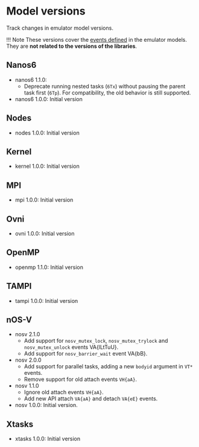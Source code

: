 # Model versions

Track changes in emulator model versions.

!!! Note
    These versions cover the [events defined](events.md) in the emulator models.
    They are **not related to the versions of the libraries**.

## Nanos6

- nanos6 1.1.0:
    - Deprecate running nested tasks (`6Tx`) without pausing the parent task
      first (`6Tp`). For compatibility, the old behavior is still supported.
- nanos6 1.0.0: Initial version

## Nodes

- nodes 1.0.0: Initial version

## Kernel

- kernel 1.0.0: Initial version

## MPI

- mpi 1.0.0: Initial version

## Ovni

- ovni 1.0.0: Initial version

## OpenMP

- openmp 1.1.0: Initial version

## TAMPI

- tampi 1.0.0: Initial version

## nOS-V

- nosv 2.1.0
    - Add support for `nosv_mutex_lock`, `nosv_mutex_trylock` and `nosv_mutex_unlock` events VA{lLtTuU}.
    - Add support for `nosv_barrier_wait` event VA{bB}.
- nosv 2.0.0
    - Add support for parallel tasks, adding a new `bodyid` argument in `VT*` events.
    - Remove support for old attach events `VH{aA}`.
- nosv 1.1.0
    - Ignore old attach events `VH{aA}`.
    - Add new API attach `VA{aA}` and detach `VA{eE}` events.
- nosv 1.0.0: Initial version.

## Xtasks

- xtasks 1.0.0: Initial version
